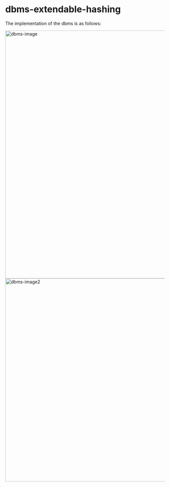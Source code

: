# dbms-extendable-hashing
The implementation of the dbms is as follows:

<img width="781" alt="dbms-image" src="https://github.com/Aashish235689/dbms-extendable-hashing/assets/97390577/e14ebb8a-700d-488b-9da5-2389c352f0ce">
<img width="640" alt="dbms-image2" src="https://github.com/Aashish235689/dbms-extendable-hashing/assets/97390577/92ae9de5-addf-4421-b39f-96943a47ef23">
